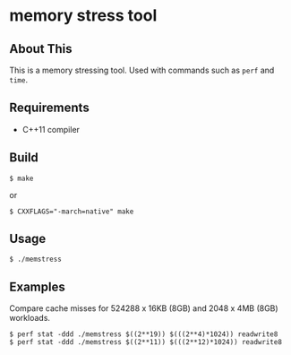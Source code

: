 # memory stress tool

## About This

This is a memory stressing tool. Used with commands such as `perf` and `time`.

## Requirements

* C++11 compiler

## Build

```
$ make
```

or

```
$ CXXFLAGS="-march=native" make
```

## Usage

```
$ ./memstress
```

## Examples

Compare cache misses for 524288 x 16KB (8GB) and 2048 x 4MB (8GB) workloads.
```
$ perf stat -ddd ./memstress $((2**19)) $(((2**4)*1024)) readwrite8
$ perf stat -ddd ./memstress $((2**11)) $(((2**12)*1024)) readwrite8
```
